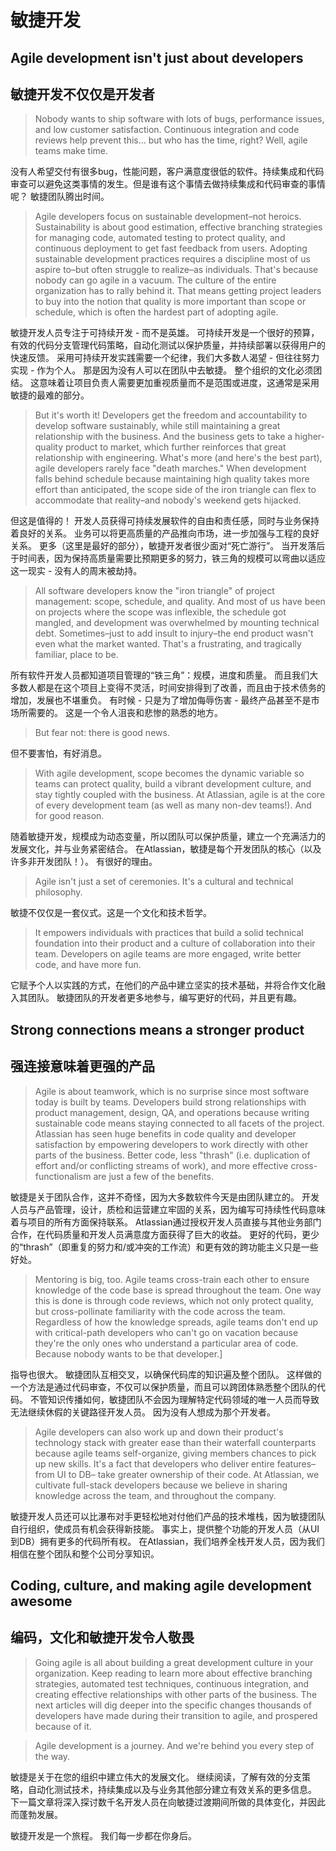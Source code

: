 # 敏捷开发

## Agile development isn't just about developers
## 敏捷开发不仅仅是开发者
> Nobody wants to ship software with lots of bugs, performance issues, and low customer satisfaction. Continuous integration and code reviews help prevent this... but who has the time, right? Well, agile teams make time.

没有人希望交付有很多bug，性能问题，客户满意度很低的软件。持续集成和代码审查可以避免这类事情的发生。但是谁有这个事情去做持续集成和代码审查的事情呢？ 敏捷团队腾出时间。
> Agile developers focus on sustainable development–not heroics. Sustainability is about good estimation, effective branching strategies for managing code, automated testing to protect quality, and continuous deployment to get fast feedback from users. Adopting sustainable development practices requires a discipline most of us aspire to–but often struggle to realize–as individuals. That's because nobody can go agile in a vacuum. The culture of the entire organization has to rally behind it. That means getting project leaders to buy into the notion that quality is more important than scope or schedule, which is often the hardest part of adopting agile.

敏捷开发人员专注于可持续开发 - 而不是英雄。 可持续开发是一个很好的预算，有效的代码分支管理代码策略，自动化测试以保护质量，并持续部署以获得用户的快速反馈。 采用可持续开发实践需要一个纪律，我们大多数人渴望 - 但往往努力实现 - 作为个人。 那是因为没有人可以在团队中去敏捷。 整个组织的文化必须团结。 这意味着让项目负责人需要更加重视质量而不是范围或进度，这通常是采用敏捷的最难的部分。
> But it's worth it! Developers get the freedom and accountability to develop software sustainably, while still maintaining a great relationship with the business. And the business gets to take a higher-quality product to market, which further reinforces that great relationship with engineering. What's more (and here's the best part), agile developers rarely face "death marches." When development falls behind schedule because maintaining high quality takes more effort than anticipated, the scope side of the iron triangle can flex to accommodate that reality–and nobody's weekend gets hijacked.

但这是值得的！ 开发人员获得可持续发展软件的自由和责任感，同时与业务保持着良好的关系。 业务可以将更高质量的产品推向市场，进一步加强与工程的良好关系。 更多（这里是最好的部分），敏捷开发者很少面对“死亡游行”。 当开发落后于时间表，因为保持高质量需要比预期更多的努力，铁三角的规模可以弯曲以适应这一现实 - 没有人的周末被劫持。
> All software developers know the "iron triangle" of project management: scope, schedule, and quality. And most of us have been on projects where the scope was inflexible, the schedule got mangled, and development was overwhelmed by mounting technical debt. Sometimes–just to add insult to injury–the end product wasn't even what the market wanted. That's a frustrating, and tragically familiar, place to be.

所有软件开发人员都知道项目管理的“铁三角”：规模，进度和质量。 而且我们大多数人都是在这个项目上变得不灵活，时间安排得到了改善，而且由于技术债务的增加，发展也不堪重负。 有时候 - 只是为了增加侮辱伤害 - 最终产品甚至不是市场所需要的。 这是一个令人沮丧和悲惨的熟悉的地方。
> But fear not: there is good news.

但不要害怕，有好消息。
>With agile development, scope becomes the dynamic variable so teams can protect quality, build a vibrant development culture, and stay tightly coupled with the business. At Atlassian, agile is at the core of every development team (as well as many non-dev teams!). And for good reason.

随着敏捷开发，规模成为动态变量，所以团队可以保护质量，建立一个充满活力的发展文化，并与业务紧密结合。 在Atlassian，敏捷是每个开发团队的核心（以及许多非开发团队！）。 有很好的理由。

> Agile isn't just a set of ceremonies. It's a cultural and technical philosophy.

敏捷不仅仅是一套仪式。这是一个文化和技术哲学。
> It empowers individuals with practices that build a solid technical foundation into their product and a culture of collaboration into their team. Developers on agile teams are more engaged, write better code, and have more fun. 

它赋予个人以实践的方式，在他们的产品中建立坚实的技术基础，并将合作文化融入其团队。 敏捷团队的开发者更多地参与，编写更好的代码，并且更有趣。


## Strong connections means a stronger product
## 强连接意味着更强的产品

> Agile is about teamwork, which is no surprise since most software today is built by teams. Developers build strong relationships with product management, design, QA, and operations because writing sustainable code means staying connected to all facets of the project. Atlassian has seen huge benefits in code quality and developer satisfaction by empowering developers to work directly with other parts of the business. Better code, less "thrash" (i.e. duplication of effort and/or conflicting streams of work), and more effective cross-functionalism are just a few of the benefits.

敏捷是关于团队合作，这并不奇怪，因为大多数软件今天是由团队建立的。 开发人员与产品管理，设计，质检和运营建立牢固的关系，因为编写可持续性代码意味着与项目的所有方面保持联系。 Atlassian通过授权开发人员直接与其他业务部门合作，在代码质量和开发人员满意度方面获得了巨大的收益。 更好的代码，更少的“thrash”（即重复的努力和/或冲突的工作流）和更有效的跨功能主义只是一些好处。

> Mentoring is big, too. Agile teams cross-train each other to ensure knowledge of the code base is spread throughout the team. One way this is done is through code reviews, which not only protect quality, but cross-pollinate familiarity with the code across the team. Regardless of how the knowledge spreads, agile teams don't end up with critical-path developers who can't go on vacation because they're the only ones who understand a particular area of code. Because nobody wants to be that developer.]

指导也很大。 敏捷团队互相交叉，以确保代码库的知识遍及整个团队。 这样做的一个方法是通过代码审查，不仅可以保护质量，而且可以跨团体熟悉整个团队的代码。 不管知识传播如何，敏捷团队不会因为理解特定代码领域的唯一人员而导致无法继续休假的关键路径开发人员。 因为没有人想成为那个开发者。

> Agile developers can also work up and down their product's technology stack with greater ease than their waterfall counterparts because agile teams self-organize, giving members chances to pick up new skills. It's a fact that developers who deliver entire features–from UI to DB– take greater ownership of their code. At Atlassian, we cultivate full-stack developers because we believe in sharing knowledge across the team, and throughout the company.

敏捷开发人员还可以比瀑布对手更轻松地对付他们产品的技术堆栈，因为敏捷团队自行组织，使成员有机会获得新技能。 事实上，提供整个功能的开发人员（从UI到DB）拥有更多的代码所有权。 在Atlassian，我们培养全栈开发人员，因为我们相信在整个团队和整个公司分享知识。

## Coding, culture, and making agile development awesome
## 编码，文化和敏捷开发令人敬畏


> Going agile is all about building a great development culture in your organization. Keep reading to learn more about effective branching strategies, automated test techniques, continuous integration, and creating effective relationships with other parts of the business. The next articles will dig deeper into the specific changes thousands of developers have made during their transition to agile, and prospered because of it.

>Agile development is a journey. And we're behind you every step of the way. 

敏捷是关于在您的组织中建立伟大的发展文化。 继续阅读，了解有效的分支策略，自动化测试技术，持续集成以及与业务其他部分建立有效关系的更多信息。 下一篇文章将深入探讨数千名开发人员在向敏捷过渡期间所做的具体变化，并因此而蓬勃发展。 

敏捷开发是一个旅程。 我们每一步都在你身后。













